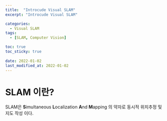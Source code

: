 ```yaml
---
title:  "Introcude Visual SLAM"
excerpt: "Introcude Visual SLAM"

categories:
  - Visual SLAM
tags:
  - [SLAM, Computer Vision]

toc: true
toc_sticky: true
 
date: 2022-01-02
last_modified_at: 2022-01-02
---  
```


# SLAM 이란?  
SLAM은 **S**imultaneous **L**ocalization **A**nd **M**apping 의 약자로 동시적 위치추정 및 지도 작성 이다.
